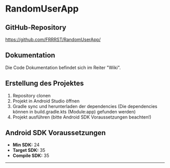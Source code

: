 # RandomUserApp

## GitHub-Repository

https://github.com/FRRRST/RandomUserApp/

## Dokumentation

Die Code Dokumentation befindet sich im Reiter "Wiki".


## Erstellung des Projektes

1. Repository clonen
2. Projekt in Android Studio öffnen
3. Gradle sync und herunterladen der dependencies (Die dependencies können in build.gradle.kts (Module:app) gefunden werden)
4. Projekt ausführen (bitte Android SDK Voraussetzungen beachten!)

## Android SDK Voraussetzungen

- **Min SDK:** 24
- **Target SDK:** 35
- **Compile SDK:** 35
---
